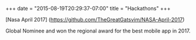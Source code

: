 +++
date = "2015-08-19T20:29:37-07:00"
title = "Hackathons"
+++


[Nasa April 2017] (https://github.com/TheGreatGatsvim/NASA-April-2017)

Global Nominee and won the regional award for the best mobile app in 2017.
